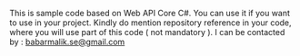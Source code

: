 This is sample code based on Web API Core C#. You can use it if you want to use in your project.
Kindly do mention repository reference in your code, where you will use part of this code ( not mandatory ).
I can be contacted by : babarmalik.se@gmail.com

